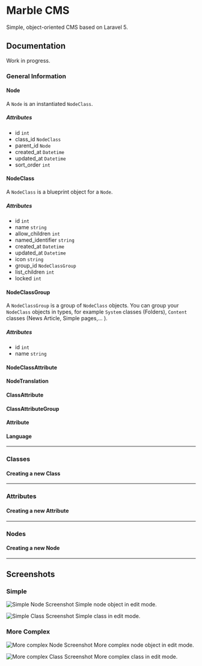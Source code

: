 Marble CMS
===

Simple, object-oriented CMS based on Laravel 5.

Documentation
---

Work in progress.

### General Information

#### Node

A `Node` is an instantiated `NodeClass`. 

##### Attributes

* id `int`
* class_id `NodeClass`
* parent_id `Node`
* created_at `Datetime`
* updated_at `Datetime`
* sort_order `int`

#### NodeClass

A `NodeClass` is a blueprint object for a `Node`. 

##### Attributes

* id `int`
* name `string`
* allow_children `int`
* named_identifier `string`
* created_at `Datetime`
* updated_at `Datetime`
* icon `string`
* group_id `NodeClassGroup`
* list_children `int`
* locked `int`


#### NodeClassGroup

A `NodeClassGroup` is a group of `NodeClass` objects. 
You can group your `NodeClass` objects in types, for example `System` classes (Folders), `Content` classes (News Article, Simple pages,... ).

##### Attributes

* id `int`
* name `string`

#### NodeClassAttribute

#### NodeTranslation

#### ClassAttribute

#### ClassAttributeGroup

#### Attribute

#### Language

---

### Classes

#### Creating a new Class

---

### Attributes

#### Creating a new Attribute

---

### Nodes

#### Creating a new Node


---


Screenshots
---

### Simple 

![Simple Node Screenshot](https://raw.githubusercontent.com/stdclass/marble/master/doc/screenshots/simple-node.png)
Simple node object in edit mode.


![Simple Class Screenshot](https://raw.githubusercontent.com/stdclass/marble/master/doc/screenshots/simple-class.png)
Simple class in edit mode.

### More Complex 

![More complex Node Screenshot](https://raw.githubusercontent.com/stdclass/marble/master/doc/screenshots/complex-node.png)
More complex node object in edit mode.


![More complex Class Screenshot](https://raw.githubusercontent.com/stdclass/marble/master/doc/screenshots/complex-class.png)
More complex class in edit mode.

